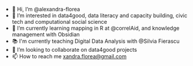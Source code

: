 - 👋 Hi, I’m @alexandra-florea
- 👀 I’m interested in data4good, data literacy and capacity building, civic tech and computational social science
- 🌱 I’m currently learning mapping in R at @correlAid, and knowledge management with Obsidian
- 📚 I'm currently teaching Digital Data Analysis with @Silvia Fierascu
- 💞️ I’m looking to collaborate on data4good projects
- 📫 How to reach me xandra.florea@gmail.com

<!---
alexandra-florea/alexandra-florea is a ✨ special ✨ repository because its `README.md` (this file) appears on your GitHub profile.
You can click the Preview link to take a look at your changes.
--->
